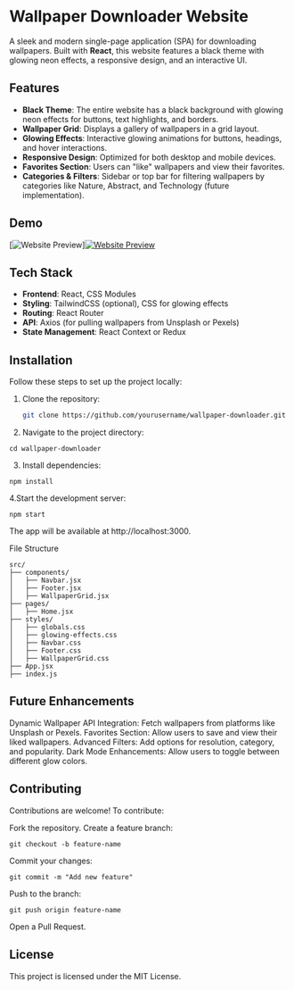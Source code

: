 # Wallpaper Downloader Website

A sleek and modern single-page application (SPA) for downloading wallpapers. Built with **React**, this website features a black theme with glowing neon effects, a responsive design, and an interactive UI.

## Features

- **Black Theme**: The entire website has a black background with glowing neon effects for buttons, text highlights, and borders.
- **Wallpaper Grid**: Displays a gallery of wallpapers in a grid layout.
- **Glowing Effects**: Interactive glowing animations for buttons, headings, and hover interactions.
- **Responsive Design**: Optimized for both desktop and mobile devices.
- **Favorites Section**: Users can "like" wallpapers and view their favorites.
- **Categories & Filters**: Sidebar or top bar for filtering wallpapers by categories like Nature, Abstract, and Technology (future implementation).

## Demo

[![Website Preview](https://4kwallpapers.com/images/walls/thumbs_2t/19966.png)][![Website Preview](https://images.pexels.com/photos/29794630/pexels-photo-29794630/free-photo-of-festive-street-scene-in-winter-sunset-hamburg.jpeg?auto=compress&cs=tinysrgb&w=600)](https://4kwallpapers.com/images/walls/thumbs_2t/19966.png)


## Tech Stack

- **Frontend**: React, CSS Modules
- **Styling**: TailwindCSS (optional), CSS for glowing effects
- **Routing**: React Router
- **API**: Axios (for pulling wallpapers from Unsplash or Pexels)
- **State Management**: React Context or Redux

## Installation

Follow these steps to set up the project locally:

1. Clone the repository:
   ```bash
   git clone https://github.com/yourusername/wallpaper-downloader.git
2. Navigate to the project directory:
```
cd wallpaper-downloader
```
3. Install dependencies:
```
npm install
```
4.Start the development server:
```
npm start
```
The app will be available at http://localhost:3000.

File Structure
```
src/
├── components/
│   ├── Navbar.jsx
│   ├── Footer.jsx
│   ├── WallpaperGrid.jsx
├── pages/
│   ├── Home.jsx
├── styles/
│   ├── globals.css
│   ├── glowing-effects.css
│   ├── Navbar.css
│   ├── Footer.css
│   ├── WallpaperGrid.css
├── App.jsx
├── index.js
```
## Future Enhancements <br>
Dynamic Wallpaper API Integration: Fetch wallpapers from platforms like Unsplash or Pexels.
Favorites Section: Allow users to save and view their liked wallpapers.
Advanced Filters: Add options for resolution, category, and popularity.
Dark Mode Enhancements: Allow users to toggle between different glow colors.

## Contributing
Contributions are welcome! To contribute:

Fork the repository.
Create a feature branch:
```
git checkout -b feature-name
```
Commit your changes:
```
git commit -m "Add new feature"
```
Push to the branch:
```
git push origin feature-name
```
Open a Pull Request.

## License
This project is licensed under the MIT License.
